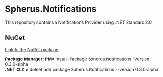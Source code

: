 # Spherus.Notifications

This repository contains a Notifications Provider using .NET Standard 2.0

## NuGet

[Link to the NuGet package](https://www.nuget.org/packages/Spherus.Notifications/)

**Package Manager: PM>** Install-Package Spherus.Notifications -Version 0.3.0-alpha <br />
**.NET CLI: >** dotnet add package Spherus.Notifications --version 0.3.0-alpha
